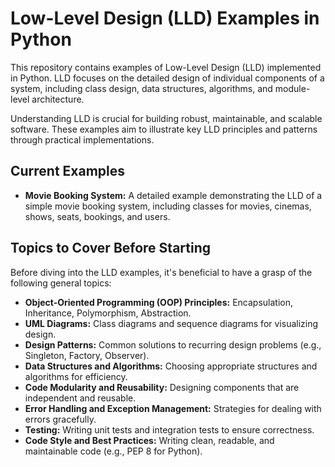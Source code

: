 # Low-Level Design (LLD) Examples in Python

This repository contains examples of Low-Level Design (LLD) implemented in Python. LLD focuses on the detailed design of individual components of a system, including class design, data structures, algorithms, and module-level architecture.

Understanding LLD is crucial for building robust, maintainable, and scalable software. These examples aim to illustrate key LLD principles and patterns through practical implementations.

## Current Examples

*   **Movie Booking System:** A detailed example demonstrating the LLD of a simple movie booking system, including classes for movies, cinemas, shows, seats, bookings, and users.

## Topics to Cover Before Starting

Before diving into the LLD examples, it's beneficial to have a grasp of the following general topics:

*   **Object-Oriented Programming (OOP) Principles:** Encapsulation, Inheritance, Polymorphism, Abstraction.
*   **UML Diagrams:** Class diagrams and sequence diagrams for visualizing design.
*   **Design Patterns:** Common solutions to recurring design problems (e.g., Singleton, Factory, Observer).
*   **Data Structures and Algorithms:** Choosing appropriate structures and algorithms for efficiency.
*   **Code Modularity and Reusability:** Designing components that are independent and reusable.
*   **Error Handling and Exception Management:** Strategies for dealing with errors gracefully.
*   **Testing:** Writing unit tests and integration tests to ensure correctness.
*   **Code Style and Best Practices:** Writing clean, readable, and maintainable code (e.g., PEP 8 for Python).